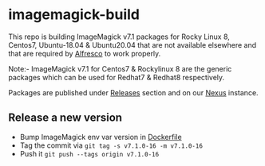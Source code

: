 # imagemagick-build

This repo is building ImageMagick v7.1 packages for Rocky Linux 8, Centos7, Ubuntu-18.04 & Ubuntu20.04 that are
not available elsewhere and that are required by
[Alfresco](https://docs.alfresco.com/content-services/latest/support/) to work properly.

Note:- ImageMagick v7.1 for Centos7 & Rockylinux 8 are the generic packages which can be used for Redhat7 & Redhat8 respectively.

Packages are published under [Releases](https://github.com/Alfresco/imagemagick-build/releases) section and on our [Nexus](https://nexus.alfresco.com/nexus/service/local/repositories/thirdparty/content/org/imagemagick/imagemagick-distribution/) instance.

## Release a new version

* Bump ImageMagick env var version in [Dockerfile](https://github.com/Alfresco/imagemagick-build/blob/main/.github/actions/rockylinux-build/Dockerfile#L3)
* Tag the commit via `git tag -s v7.1.0-16 -m v7.1.0-16`
* Push it `git push --tags origin v7.1.0-16`